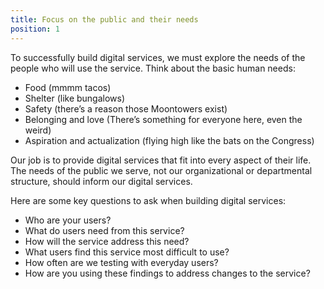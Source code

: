 ```yaml
---
title: Focus on the public and their needs
position: 1
---
```

To successfully build digital services, we must explore the needs of the people who will use the service. Think about the basic human needs:

* Food (mmmm tacos)
* Shelter (like bungalows)
* Safety (there’s a reason those Moontowers exist)
* Belonging and love (There’s something for everyone here, even the weird)
* Aspiration and actualization (flying high like the bats on the Congress)

Our job is to provide digital services that fit into every aspect of their life. The needs of the public we serve, not our organizational or departmental structure, should inform our digital services.

Here are some key questions to ask when building digital services:

* Who are your users?
* What do users need from this service?
* How will the service address this need?
* What users find this service most difficult to use?
* How often are we testing with everyday users?
* How are you using these findings to address changes to the service?
